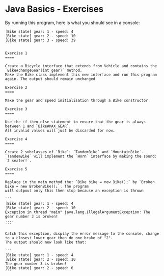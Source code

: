 Java Basics - Exercises
===

By running this program, here is what you should see in a console:

````
[Bike state] gear: 1 - speed: 4
[Bike state] gear: 2 - speed: 10
[Bike state] gear: 3 - speed: 39
```

Exercise 1
====

Create a Bicycle interface that extends from Vehicle and contains the `Bike#changeGear(int gear)` method.
Make the Bike class implement this new interface and run this program again. The output should remain unchanged

Exercise 2
====

Make the gear and speed initialisation through a Bike constructor.

Exercise 3
====

Use the if-then-else statement to ensure that the gear is always between 1 and `Bike#MAX_GEAR`.
All invalid values will just be discarded for now.

Exercise 4
====

Create 2 subclasses of `Bike`: `TandemBike` and `MountainBike`.
`TandemBike` will implement the `Horn` interface by making the sound: `2 seater!`.

Exercise 5
====

Replace in the main method the: `Bike bike = new Bike();` by `Broken bike = new BrokenBike();`. The program
will outpout only this then stop because an exception is thrown

```
[Bike state] gear: 1 - speed: 4
[Bike state] gear: 2 - speed: 10
Exception in thread "main" java.lang.IllegalArgumentException: The gear number 3 is broken!
....
```

Catch this exception, display the error message to the console, change to a closest lower gear then do one brake of "2".
The output should now look like that:

```
[Bike state] gear: 1 - speed: 4
[Bike state] gear: 2 - speed: 10
The gear number 3 is broken!
[Bike state] gear: 2 - speed: 6
```